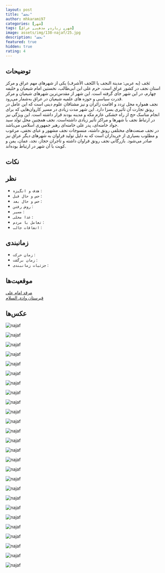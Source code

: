 ```yaml
---
layout: post
title: "نجف"
author: mhkarami97
categories: [شهر]
tags: [شهر, زیارت, مذهبی, عراق]
image: assets/img/138-najaf/25.jpg
description: "نجف"
featured: true
hidden: true
rating: 4
---
```


## توضیحات
نَجَف (به عربی: مدينة النجف یا النّجف الأشرف) یکی از شهرهای مهم عراق و مرکز استان نجف در کشور عراق است. حرم علی ابن ابی‌طالب، نخستین امام شیعیان و خلیفه چهارم، در این شهر جای گرفته است. این شهر از مقدس‌ترین شهرهای شیعیان و مرکز قدرت سیاسی و حوزه های علمیه شیعیان در عراق به‌شمار می‌رود.  
نجف همواره محل تردد و اقامت زائران و نیز مشتاقان علوم دینی است که این عامل در رونق تجارت آن تأثیری بسزا دارد. این شهر مدت زیادی در مسیر کاروان‌هایی که برای انجام مناسک حج از راه خشکی عازم مکه و مدینه بودند قرار داشته است. این ویژگی نیز در ارتباط نجف با شهرها و مراکز تأثیر زیادی داشته‌است. نجف همچنین محل تولد سید جواد خامنه‌ای، پدر علی خامنه‌ای رهبر جمهوری اسلامی می‌باشد.  
در نجف صنعت‌های مختلفی رونق داشته، منسوجات نجف مشهور و عبای نجفی، مرغوب و مطلوب بسیاری از خریداران است که به دلیل تولید فراوان به شهرهای دیگر عراق نیز صادر می‌شود. بازرگانی نجف رونق فراوان داشته و تاجران حجاز، نجد، عمان، یمن و کویت با آن شهر در ارتباط بوده‌اند.  

## نکات


## نظر
 - `هدف و انگیزه` : 
 - `حس و حال قبل` : 
 - `حس و حال بعد` : 
 - `روش رفتن` : 
 - `مسیر` : 
 - `غذا محلی` : 
 - `تعامل با مردم` : 
 - `اتفاقات جالب` : 

## زمانبندی
 - `زمان حرکت` : 
 - `زمان برگشت` : 
 - `جزئیات زمانبندی` : 

## موقعیت‌ها
[مرقد امام علی](https://www.google.com/maps/place/Imam+Ali+Holy+Shrine/@32.0211576,44.2564694,12.28z/data=!4m15!1m8!3m7!1s0x155ed0ac9b7a8261:0xb989aee40be1b8f0!2sNajaf,+Najaf+Governorate,+Iraq!3b1!8m2!3d32.0316216!4d44.3218899!16zL20vMDFjaDI2!3m5!1s0x155ed0af64727395:0x251a9f2647c1efbb!8m2!3d31.9959279!4d44.3145819!16zL20vMDFzdG1o?entry=ttu&g_ep=EgoyMDI1MDcyMy4wIKXMDSoASAFQAw%3D%3D)  
[قبرستان وادی السلام](https://www.google.com/maps/place/%D9%85%D9%82%D8%A8%D8%B1%D8%A9+%D9%88%D8%A7%D8%AF%D9%8A+%D8%A7%D9%84%D8%B3%D9%84%D8%A7%D9%85%E2%80%AD/@32.0117819,44.2828525,13.94z/data=!4m15!1m8!3m7!1s0x155ed0ac9b7a8261:0xb989aee40be1b8f0!2sNajaf,+Najaf+Governorate,+Iraq!3b1!8m2!3d32.0316216!4d44.3218899!16zL20vMDFjaDI2!3m5!1s0x155ed19c29965907:0x189ec4569ff7c80c!8m2!3d32.0130133!4d44.31536!16zL20vMDJfeTkw?entry=ttu&g_ep=EgoyMDI1MDcyMy4wIKXMDSoASAFQAw%3D%3D)  

## عکس‌ها

![najaf](/assets/img/138-najaf/01.jpg)  

![najaf](/assets/img/138-najaf/02.jpg)  

![najaf](/assets/img/138-najaf/03.jpg)  

![najaf](/assets/img/138-najaf/04.jpg)  

![najaf](/assets/img/138-najaf/05.jpg)  

![najaf](/assets/img/138-najaf/06.jpg)  

![najaf](/assets/img/138-najaf/07.jpg)  

![najaf](/assets/img/138-najaf/08.jpg)  

![najaf](/assets/img/138-najaf/09.jpg)  

![najaf](/assets/img/138-najaf/10.jpg)  

![najaf](/assets/img/138-najaf/11.jpg)  

![najaf](/assets/img/138-najaf/12.jpg)  

![najaf](/assets/img/138-najaf/13.jpg)  

![najaf](/assets/img/138-najaf/14.jpg)  

![najaf](/assets/img/138-najaf/15.jpg)  

![najaf](/assets/img/138-najaf/16.jpg)  

![najaf](/assets/img/138-najaf/17.jpg)  

![najaf](/assets/img/138-najaf/18.jpg)  

![najaf](/assets/img/138-najaf/19.jpg)  

![najaf](/assets/img/138-najaf/20.jpg)  

![najaf](/assets/img/138-najaf/21.jpg)  

![najaf](/assets/img/138-najaf/22.jpg)  

![najaf](/assets/img/138-najaf/23.jpg)  

![najaf](/assets/img/138-najaf/24.jpg)  

![najaf](/assets/img/138-najaf/25.jpg)  

![najaf](/assets/img/138-najaf/26.jpg)  